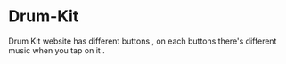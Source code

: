 # Drum-Kit
Drum Kit website has different buttons , on each buttons there's different music when you tap on it .
